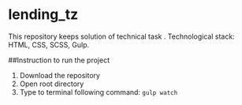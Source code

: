# lending_tz
This repository keeps solution of technical task .
 Technological stack: HTML, CSS, SCSS, Gulp.

##Instruction to run the project
1. Download the repository
2. Open root directory
3. Type to terminal following command: `gulp watch`


